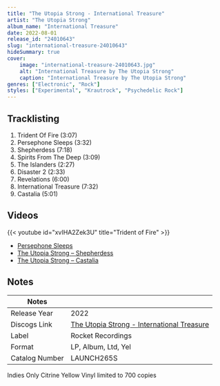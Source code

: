```yaml
---
title: "The Utopia Strong - International Treasure"
artist: "The Utopia Strong"
album_name: "International Treasure"
date: 2022-08-01
release_id: "24010643"
slug: "international-treasure-24010643"
hideSummary: true
cover:
    image: "international-treasure-24010643.jpg"
    alt: "International Treasure by The Utopia Strong"
    caption: "International Treasure by The Utopia Strong"
genres: ["Electronic", "Rock"]
styles: ["Experimental", "Krautrock", "Psychedelic Rock"]
---
```


## Tracklisting
1. Trident Of Fire (3:07)
2. Persephone Sleeps (3:32)
3. Shepherdess (7:18)
4. Spirits From The Deep (3:09)
5. The Islanders (2:27)
6. Disaster 2 (2:33)
7. Revelations (6:00)
8. International Treasure (7:32)
9. Castalia (5:01)

## Videos
{{< youtube id="xvIHA2Zek3U" title="Trident of Fire" >}}
- [Persephone Sleeps](https://www.youtube.com/watch?v=kwlerJ1u7Vk)
- [The Utopia Strong – Shepherdess](https://www.youtube.com/watch?v=UIiT8klA_-U)
- [The Utopia Strong – Castalia](https://www.youtube.com/watch?v=30Zm659bGJM)


## Notes

| Notes          |             |
| ---------------| ----------- |
| Release Year   | 2022 |
| Discogs Link   | [The Utopia Strong - International Treasure](https://www.discogs.com/release/24010643-The-Utopia-Strong-International-Treasure) |
| Label          | Rocket Recordings |
| Format         | LP, Album, Ltd, Yel |
| Catalog Number | LAUNCH265S |

Indies Only Citrine Yellow Vinyl limited to 700 copies

